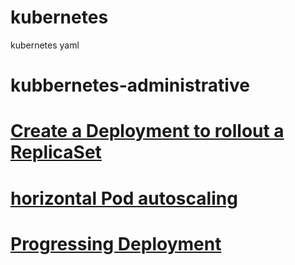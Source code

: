 # kubernetes

kubernetes yaml

# kubbernetes-administrative

# [Create a Deployment to rollout a ReplicaSet](https://kubernetes.io/docs/concepts/workloads/controllers/deployment/#creating-a-deployment)

# [horizontal Pod autoscaling](https://kubernetes.io/docs/tasks/run-application/horizontal-pod-autoscale-walkthrough/)

# [Progressing Deployment](https://kubernetes.io/docs/concepts/workloads/controllers/deployment/#progressing-deployment)
